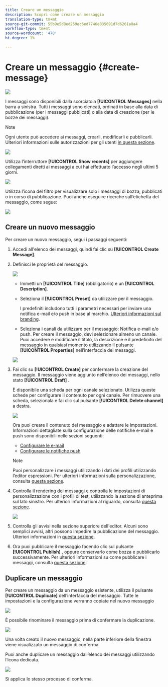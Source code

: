 ```yaml
---
title: Creare un messaggio
description: Scopri come creare un messaggio
translation-type: tm+mt
source-git-commit: 55b9e5d8ed259ec6ed7746e835691d7d6261a8a4
workflow-type: tm+mt
source-wordcount: '470'
ht-degree: 1%

---
```


# Creare un messaggio {#create-message}

![](assets/do-not-localize/badge.png)

I messaggi sono disponibili dalla scorciatoia **[!UICONTROL Messages]** nella barra a sinistra. Tutti i messaggi sono elencati, ordinati in base alla data di pubblicazione (per i messaggi pubblicati) o alla data di creazione (per le bozze dei messaggi).

>[!NOTE]
>
>Ogni utente può accedere ai messaggi, crearli, modificarli e pubblicarli. Ulteriori informazioni sulle autorizzazioni per gli utenti [in questa sezione](permissions.md).

![](assets/messages-list.png)

Utilizza l’interruttore **[!UICONTROL Show recents]** per aggiungere collegamenti diretti ai messaggi a cui hai effettuato l’accesso negli ultimi 5 giorni.

![](assets/show-recent-messages.png)

Utilizza l’icona del filtro per visualizzare solo i messaggi di bozza, pubblicati o in corso di pubblicazione. Puoi anche eseguire ricerche sull’etichetta del messaggio, come segue:

![](assets/filter-messages.png)

## Creare un nuovo messaggio

Per creare un nuovo messaggio, segui i passaggi seguenti:

1. Accedi all&#39;elenco dei messaggi, quindi fai clic su **[!UICONTROL Create Message]**.

1. Definisci le proprietà del messaggio.

   ![](assets/create-message-properties.png)

   * Immetti un **[!UICONTROL Title]** (obbligatorio) e un **[!UICONTROL Description]**.

   * Seleziona il **[!UICONTROL Preset]** da utilizzare per il messaggio.

      I predefiniti includono tutti i parametri necessari per inviare una notifica e-mail e/o push in base al marchio. [Ulteriori informazioni sul branding](administration.md#cjm-branding).

   * Seleziona i canali da utilizzare per il messaggio: Notifica e-mail e/o push. Per creare il messaggio, devi selezionare almeno un canale.
   Puoi accedere e modificare il titolo, la descrizione e il predefinito del messaggio in qualsiasi momento utilizzando il pulsante **[!UICONTROL Properties]** nell’interfaccia dei messaggi.

   ![](assets/message-properties.png)


1. Fai clic su **[!UICONTROL Create]** per confermare la creazione del messaggio. Il messaggio viene aggiunto nell’elenco dei messaggi, nello stato **[!UICONTROL Draft]** .

   È disponibile una scheda per ogni canale selezionato. Utilizza queste schede per configurare il contenuto per ogni canale. Per rimuovere una scheda, selezionala e fai clic sul pulsante **[!UICONTROL Delete channel]** a destra.

   ![](assets/create-messages-content.png)

   Ora puoi creare il contenuto del messaggio e adattare le impostazioni. Informazioni dettagliate sulla configurazione delle notifiche e-mail e push sono disponibili nelle sezioni seguenti:

   * [Configurare le e-mail](configure-email.md)
   * [Configurare le notifiche push](configure-push.md)

   >[!NOTE]
   >   
   >Puoi personalizzare i messaggi utilizzando i dati dei profili utilizzando l’editor espressioni. Per ulteriori informazioni sulla personalizzazione, consulta [questa sezione](personalization/personalize.md).


1. Controlla il rendering dei messaggi e controlla le impostazioni di personalizzazione con i profili di test, utilizzando la sezione di anteprima sul lato sinistro. Per ulteriori informazioni al riguardo, consulta [questa sezione](preview.md).

   ![](assets/messages-simple-preview.png)

1. Controlla gli avvisi nella sezione superiore dell&#39;editor.  Alcuni sono semplici avvisi, altri possono impedire la pubblicazione del messaggio. Ulteriori informazioni in [questa sezione](alerts.md).

1. Ora puoi pubblicare il messaggio facendo clic sul pulsante **[!UICONTROL Publish]** , oppure conservarlo come bozza e pubblicarlo successivamente. Per ulteriori informazioni su come pubblicare i messaggi, consulta [questa sezione](publish-manage-message.md).

## Duplicare un messaggio

Per creare un messaggio da un messaggio esistente, utilizza il pulsante **[!UICONTROL Duplicate]** dell’interfaccia del messaggio. Tutte le impostazioni e la configurazione verranno copiate nel nuovo messaggio

![](assets/message-duplicate.png)

È possibile rinominare il messaggio prima di confermare la duplicazione.

![](assets/message-duplicate-confirm.png)

Una volta creato il nuovo messaggio, nella parte inferiore della finestra viene visualizzato un messaggio di conferma.

Puoi anche duplicare un messaggio dall’elenco dei messaggi utilizzando l’icona dedicata.

![](assets/message-duplicate-from-list.png)

Si applica lo stesso processo di conferma.
